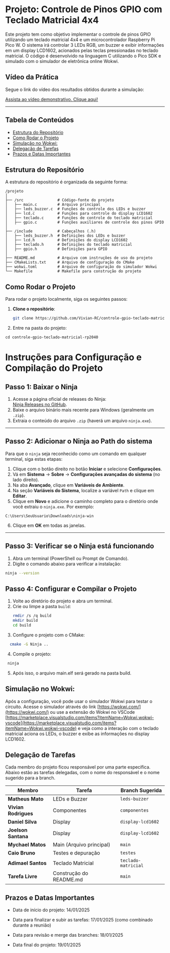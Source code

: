 # Projeto: Controle de Pinos GPIO com Teclado Matricial 4x4

Este projeto tem como objetivo implementar o controle de pinos GPIO utilizando um teclado matricial 4x4 e um microcontrolador Raspberry Pi Pico W. O sistema irá controlar 3 LEDs RGB, um buzzer e exibir informações em um display LCD1602, acionados pelas teclas pressionadas no teclado matricial. O código é desenvolvido na linguagem C utilizando o Pico SDK e simulado com o simulador de eletrônica online Wokwi.

## Vídeo da Prática

Segue o link do vídeo dos resultados obtidos durante a simulação:

[Assista ao vídeo demonstrativo. Clique aqui!](https://youtu.be/ST_PZCVfq7c)



---

## Tabela de Conteúdos
  - [Estrutura do Repositório](#estrutura-do-repositório)
  - [Como Rodar o Projeto](#como-rodar-o-projeto)
  - [Simulação no Wokwi:](#simulação-no-wokwi)
  - [Delegação de Tarefas](#delegação-de-tarefas)
  - [Prazos e Datas Importantes](#prazos-e-datas-importantes)

## Estrutura do Repositório

A estrutura do repositório é organizada da seguinte forma:

````
/projeto
│
├── /src               # Código-fonte do projeto
│   ├── main.c         # Arquivo principal
│   ├── leds_buzzer.c  # Funções de controle dos LEDs e buzzer
│   ├── lcd.c          # Funções para controle do display LCD1602
│   ├── teclado.c      # Funções de controle do teclado matricial
│   ├── gpio.c         # Funções auxiliares de controle dos pinos GPIO
│
├── /include           # Cabeçalhos (.h)
│   ├── leds_buzzer.h  # Definições dos LEDs e buzzer
│   ├── lcd.h          # Definições do display LCD1602
│   ├── teclado.h      # Definições do teclado matricial
│   ├── gpio.h         # Definições para GPIO
│
├── README.md          # Arquivo com instruções de uso do projeto
├── CMakeLists.txt     # Arquivo de configuração do CMake
├── wokwi.toml         # Arquivo de configuração do simulador Wokwi
└── Makefile           # Makefile para construção do projeto

````


## Como Rodar o Projeto

Para rodar o projeto localmente, siga os seguintes passos:

1. **Clone o repositório**:
   ```bash
   git clone https://github.com/Vivian-RC/controle-gpio-teclado-matricial-rp2040.git
   ````
2. Entre na pasta do projeto:
````
cd controle-gpio-teclado-matricial-rp2040
````

# Instruções para Configuração e Compilação do Projeto

## Passo 1: Baixar o Ninja
1. Acesse a página oficial de releases do Ninja:  
   [Ninja Releases no GitHub](https://github.com/ninja-build/ninja/releases).
2. Baixe o arquivo binário mais recente para Windows (geralmente um `.zip`).
3. Extraia o conteúdo do arquivo `.zip` (haverá um arquivo `ninja.exe`).

---

## Passo 2: Adicionar o Ninja ao Path do sistema
Para que o `ninja` seja reconhecido como um comando em qualquer terminal, siga estas etapas:

1. Clique com o botão direito no botão **Iniciar** e selecione **Configurações**.
2. Vá em **Sistema** → **Sobre** → **Configurações avançadas do sistema** (no lado direito).
3. Na aba **Avançado**, clique em **Variáveis de Ambiente**.
4. Na seção **Variáveis do Sistema**, localize a variável `Path` e clique em **Editar**.
5. Clique em **Novo** e adicione o caminho completo para o diretório onde você extraiu o `ninja.exe`. Por exemplo:
````
C:\Users\SeuUsuario\Downloads\ninja-win
````
6. Clique em **OK** em todas as janelas.

---

## Passo 3: Verificar se o Ninja está funcionando
1. Abra um terminal (PowerShell ou Prompt de Comando).
2. Digite o comando abaixo para verificar a instalação:
```bash
ninja --version
````

## Passo 4: Configurar e Compilar o Projeto

1. Volte ao diretório do projeto e abra um terminal.
2. Crie ou limpe a pasta `build`:
   ```bash
   rmdir /s /q build
   mkdir build
   cd build

3. Configure o projeto com o CMake:
 ```bash
   cmake -G Ninja ..
  ````
4. Compile o projeto:

  ```bash
   ninja
  ````

5. Após isso, o arquivo main.elf será gerado na pasta build.

## Simulação no Wokwi:

Após a configuração, você pode usar o simulador Wokwi para testar o circuito. Acesse o simulador através do link [https://wokwi.com/](https://wokwi.com/) ou use a extensão do Wokwi no VSCode [https://marketplace.visualstudio.com/items?itemName=Wokwi.wokwi-vscode](https://marketplace.visualstudio.com/items?itemName=Wokwi.wokwi-vscode) e veja como a interação com o teclado matricial aciona os LEDs, o buzzer e exibe as informações no display LCD1602.


## Delegação de Tarefas

Cada membro do projeto ficou responsável por uma parte específica. Abaixo estão as tarefas delegadas, com o nome do responsável e o nome sugerido para a branch.

| **Membro**           | **Tarefa**                                  | **Branch Sugerida**            |
|----------------------|---------------------------------------------|--------------------------------|
| **Matheus Mato**      | LEDs e Buzzer              | `leds-buzzer` |
| **Vivian Rodrigues**  | Componentes                    | `componentes`      |
| **Daniel Silva**      | Display                    | `display-lcd1602`     |
| **Joelson Santana**    | Display             | `display-lcd1602`|
| **Mychael Matos**     | Main (Arquivo principal)               | `main` |conversor-potencia`   |
| **Caio Bruno**        | Testes e depuração                     | `testes`       |conversor-tempo`      |conversor-dados`      |
| **Adimael Santos**      | Teclado Matricial            | `teclado-matricial`   |
| **Tarefa Livre**      | Construção do README.md              | `main`          |  |

## Prazos e Datas Importantes

- Data de início do projeto: 14/01/2025

- Data para finalizar e subir as tarefas: 17/01/2025 (como combinado durante a reunião)

- Data para revisão e merge das branches: 18/01/2025

- Data final do projeto: 19/01/2025




